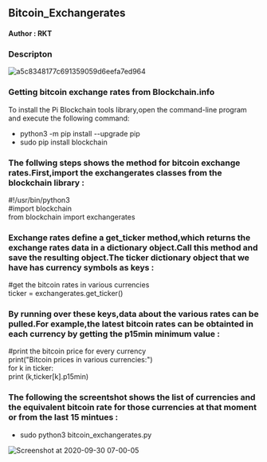 <h2>Bitcoin_Exchangerates</h2>

<h4>Author : RKT</h4>

### Descripton ###


![a5c8348177c691359059d6eefa7ed964](https://user-images.githubusercontent.com/69615463/94634800-aa71f880-02ee-11eb-8e07-e3836b68d51b.gif)


### Getting bitcoin exchange rates from Blockchain.info ###

To install the Pi Blockchain tools library,open the command-line program and execute the following command:
<br>
<ul>
<li>python3 -m pip install --upgrade pip</li>
<li>sudo pip install blockchain</li>
</ul>

### The follwing steps shows the method for bitcoin exchange rates.First,import the exchangerates classes from the blockchain library : ###
#!/usr/bin/python3
<br>
#import blockchain
<br>
from blockchain import exchangerates
<br>

### Exchange rates define a get_ticker method,which returns the exchange rates data in a dictionary object.Call this method and save the resulting object.The ticker dictionary object that we have has currency symbols as keys :  ###
#get the bitcoin rates in various  currencies
<br>
ticker = exchangerates.get_ticker()
<br>

### By running over these keys,data about the various  rates can be pulled.For example,the latest bitcoin rates can be obtainted in each currency by getting the p15min minimum value : ###
#print the bitcoin price for every currency
<br>
print("Bitcoin prices in various  currencies:")
<br>
 for k in ticker:
  <br>
   print (k,ticker[k].p15min)
<br>


### The following the screentshot shows the list of currencies and the equivalent bitcoin rate for those currencies at that moment or from the last 15 mintues : ###
   <ul>
   <li>sudo python3 bitcoin_exchangerates.py</li>
</ul>

![Screenshot at 2020-09-30 07-00-05](https://user-images.githubusercontent.com/69615463/94634840-cd9ca800-02ee-11eb-8ed5-f5aaaa784105.png)



